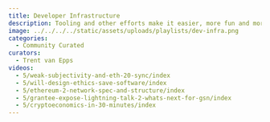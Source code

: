 ```yaml
---
title: Developer Infrastructure
description: Tooling and other efforts make it easier, more fun and more appealing to build on Ethereum. Oracles, languages, cross-shard transactions, libraries, frameworks, dev tools, best practices,...
image: ../../../../static/assets/uploads/playlists/dev-infra.png
categories:
  - Community Curated
curators:
  - Trent van Epps
videos:
  - 5/weak-subjectivity-and-eth-20-sync/index
  - 5/will-design-ethics-save-software/index
  - 5/ethereum-2-network-spec-and-structure/index
  - 5/grantee-expose-lightning-talk-2-whats-next-for-gsn/index
  - 5/cryptoeconomics-in-30-minutes/index
---
```

